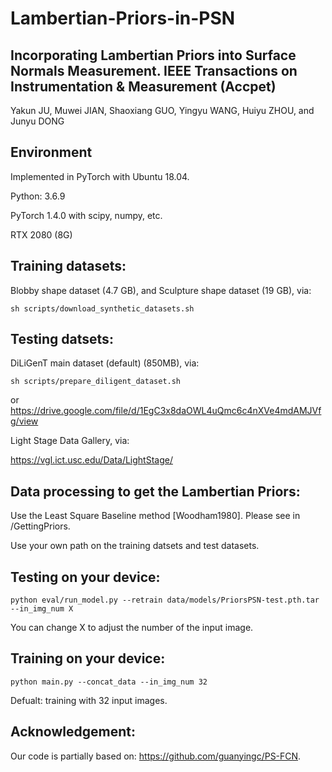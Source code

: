 # Lambertian-Priors-in-PSN

## Incorporating Lambertian Priors into Surface Normals Measurement. IEEE Transactions on Instrumentation & Measurement (Accpet)
Yakun JU, Muwei JIAN, Shaoxiang GUO, Yingyu WANG, Huiyu ZHOU, and Junyu DONG

## Environment

Implemented in PyTorch with Ubuntu 18.04.

Python: 3.6.9 

PyTorch 1.4.0 with scipy, numpy, etc.

RTX 2080 (8G)

## Training datasets:
Blobby shape dataset (4.7 GB), and Sculpture shape dataset (19 GB), via: 

```shell
sh scripts/download_synthetic_datasets.sh
```
## Testing datsets:

DiLiGenT main dataset (default) (850MB), via:
```shell
sh scripts/prepare_diligent_dataset.sh  
```
or   https://drive.google.com/file/d/1EgC3x8daOWL4uQmc6c4nXVe4mdAMJVfg/view

Light Stage Data Gallery, via:

https://vgl.ict.usc.edu/Data/LightStage/

## Data processing to get the Lambertian Priors:

Use the Least Square Baseline method [Woodham1980].
Please see in /GettingPriors.

Use your own path on the training datsets and test datasets.

## Testing on your device:
```shell
python eval/run_model.py --retrain data/models/PriorsPSN-test.pth.tar --in_img_num X
```
You can change X to adjust the number of the input image.

## Training on your device:
```shell
python main.py --concat_data --in_img_num 32
```
Defualt: training with 32 input images.




## Acknowledgement:

Our code is partially based on: https://github.com/guanyingc/PS-FCN.
